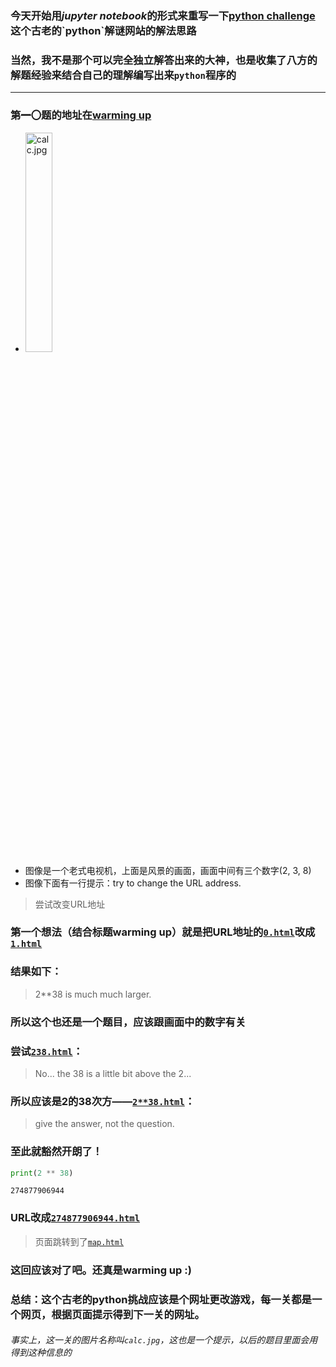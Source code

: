 
### 今天开始用*jupyter notebook*的形式来重写一下[python challenge]("http://www.pythonchallenge.com")这个古老的`python`解谜网站的解法思路
### 当然，我不是那个可以完全独立解答出来的大神，也是收集了八方的解题经验来结合自己的理解编写出来`python`程序的

---
### 第~~一~~〇题的地址在[warming up](http://www.pythonchallenge.com/pc/def/0.html "#0")
* <img src="http://www.pythonchallenge.com/pc/def/calc.jpg" alt="calc.jpg" width="30%" height="30%"/>
* 图像是一个老式电视机，上面是风景的画面，画面中间有三个数字(2, 3, 8)
* 图像下面有一行提示：try to change the URL address.
> 尝试改变URL地址

### 第一个想法（结合标题warming up）就是把URL地址的[`0.html`][0]改成[`1.html`][1]
### 结果如下：
> 2**38 is much much larger.

[0]: http://www.pythonchallenge.com/pc/def/0.html
[1]: http://www.pythonchallenge.com/pc/def/1.html

### 所以这个也还是一个题目，应该跟画面中的数字有关
### 尝试[`238.html`][2]：
> No... the 38 is a little bit above the 2...
### 所以应该是2的38次方——[`2**38.html`][3]：
> give the answer, not the question.
### 至此就豁然开朗了！

[2]: http://www.pythonchallenge.com/pc/def/238.html
[3]: http://www.pythonchallenge.com/pc/def/2**38.html


```python
print(2 ** 38)
```

    274877906944
    

### URL改成[`274877906944.html`](http://www.pythonchallenge.com/pc/def/274877906944.html)
> 页面跳转到了[`map.html`](http://www.pythonchallenge.com/pc/def/map.html)
### 这回应该对了吧。还真是warming up :)

### 总结：这个古老的python挑战应该是个网址更改游戏，每一关都是一个网页，根据页面提示得到下一关的网址。
###### 事实上，这一关的图片名称叫`calc.jpg`，这也是一个提示，以后的题目里面会用得到这种信息的
